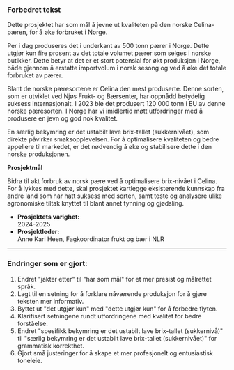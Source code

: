 ### Forbedret tekst

Dette prosjektet har som mål å jevne ut kvaliteten på den norske Celina-pæren, for å øke forbruket i Norge.

Per i dag produseres det i underkant av 500 tonn pærer i Norge. Dette utgjør kun fire prosent av det totale volumet pærer som selges i norske butikker. Dette betyr at det er et stort potensial for økt produksjon i Norge, både gjennom å erstatte importvolum i norsk sesong og ved å øke det totale forbruket av pærer.

Blant de norske pæresortene er Celina den mest produserte. Denne sorten, som er utviklet ved Njøs Frukt- og Bærsenter, har oppnådd betydelig suksess internasjonalt. I 2023 ble det produsert 120 000 tonn i EU av denne norske pæresorten. I Norge har vi imidlertid møtt utfordringer med å produsere en jevn og god nok kvalitet.

En særlig bekymring er det ustabilt lave brix-tallet (sukkernivået), som direkte påvirker smaksopplevelsen. For å optimalisere kvaliteten og bedre appellere til markedet, er det nødvendig å øke og stabilisere dette i den norske produksjonen.

**Prosjektmål**

Bidra til økt forbruk av norsk pære ved å optimalisere brix-nivået i Celina. For å lykkes med dette, skal prosjektet kartlegge eksisterende kunnskap fra andre land som har hatt suksess med sorten, samt teste og analysere ulike agronomiske tiltak knyttet til blant annet tynning og gjødsling.

* **Prosjektets varighet:**  
 2024-2025
* **Prosjektleder:**  
 Anne Kari Heen, Fagkoordinator frukt og bær i NLR

---

### Endringer som er gjort:
1. Endret "jakter etter" til "har som mål" for et mer presist og målrettet språk.
2. Lagt til en setning for å forklare nåværende produksjon for å gjøre teksten mer informativ.
3. Byttet ut "det utgjør kun" med "dette utgjør kun" for å forbedre flyten.
4. Klarifisert setningene rundt utfordringene med kvalitet for bedre forståelse.
5. Endret "spesifikk bekymring er det ustabilt lave brix-tallet (sukkernivå)" til "særlig bekymring er det ustabilt lave brix-tallet (sukkernivået)" for grammatisk korrekthet.
6. Gjort små justeringer for å skape et mer profesjonelt og entusiastisk toneleie.

